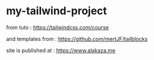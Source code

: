 # my-tailwind-project

from tuto :
https://tailwindcss.com/course

and templates from :
https://github.com/mertJF/tailblocks

site is published at :
https://www.alakaza.me
